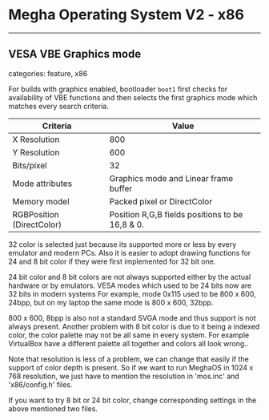 # Megha Operating System V2 - x86
------------------------------------------------------------------------------

## VESA VBE Graphics mode
categories: feature, x86

For builds with graphics enabled, bootloader `boot1` first checks for availability of VBE functions
and then selects the first graphics mode which matches every search criteria.

| Criteria                  | Value                                           |
|---------------------------|-------------------------------------------------|
| X Resolution              | 800                                             |
| Y Resolution              | 600                                             |
| Bits/pixel                | 32                                              |
| Mode attributes           | Graphics mode and Linear frame buffer           |
| Memory model              | Packed pixel or DirectColor                     |
| RGBPosition (DirectColor) | Position R,G,B fields positions to be 16,8 & 0. |

32 color is selected just because its supported more or less by every emulator and modern PCs. Also
it is easier to adopt drawing functions for 24 and 8 bit color if they were first implemented for 32
bit one.

24 bit color and 8 bit colors are not always supported either by the actual hardware or by
emulators. VESA modes which used to be 24 bits now are 32 bits in modern systems For example, mode
0x115 used to be 800 x 600, 24bpp, but on my laptop the same mode is 800 x 600, 32bpp.

800 x 600, 8bpp is also not a standard SVGA mode and thus support is not always present. Another
problem with 8 bit color is due to it being a indexed color, the color palette may not be all same
in every system. For example VirtualBox have a different palette all together and colors all look
wrong..

Note that resolution is less of a problem, we can change that easily if the support of color depth
is present. So if we want to run MeghaOS in 1024 x 768 resolution, we just have to mention the
resolution in 'mos.inc' and 'x86/config.h' files.

If you want to try 8 bit or 24 bit color, change corresponding settings in the above mentioned two
files.
